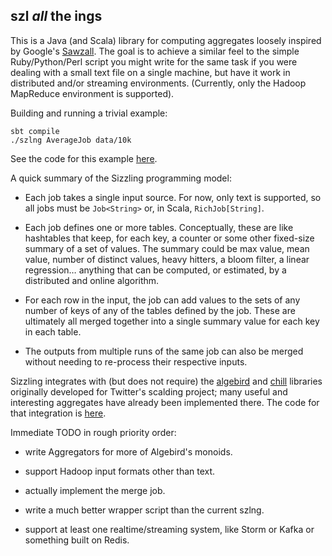 szl _all_ the ings
---

This is a Java (and Scala) library for computing aggregates  loosely inspired by Google's [Sawzall](http://research.google.com/archive/sawzall.html). The goal is to achieve a similar feel to the simple Ruby/Python/Perl script you might write for the same task if you were dealing with a small text file on a single machine, but have it work in distributed and/or streaming environments. (Currently, only the Hadoop MapReduce environment is supported).

Building and running a trivial example:

	sbt compile
	./szlng AverageJob data/10k

See the code for this example [here](https://github.com/avibryant/sizzling/blob/master/src/main/scala/io/sizzling/examples/AverageJob.scala).

A quick summary of the Sizzling programming model:

- Each job takes a single input source. For now, only text is supported, so all jobs must be <code>Job&lt;String></code> or, in Scala, <code>RichJob[String]</code>.

- Each job defines one or more tables. Conceptually, these are like hashtables that keep, for each key, a counter or some other fixed-size summary of a set of values. The summary could be max value, mean value, number of distinct values, heavy hitters, a bloom filter, a linear regression… anything that can be computed, or estimated, by a distributed and online algorithm.

- For each row in the input, the job can add values to the sets of any number of keys of any of the tables defined by the job. These are ultimately all merged together into a single summary value for each key in each table.

- The outputs from multiple runs of the same job can also be merged without needing to re-process their respective inputs.


Sizzling integrates with (but does not require) the [algebird](http://github.com/twitter/algebird) and [chill](https://github.com/twitter/chill) libraries originally developed for Twitter's scalding project; many useful and interesting aggregates have already been implemented there. The code for that integration is [here](https://github.com/avibryant/sizzling/blob/master/src/main/scala/io/sizzling/MonoidAggregator.scala).

Immediate TODO in rough priority order:

- write Aggregators for more of Algebird's monoids.
	
- support Hadoop input formats other than text.

- actually implement the merge job.

- write a much better wrapper script than the current szlng.

- support at least one realtime/streaming system, like Storm or Kafka or something built on Redis.